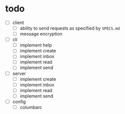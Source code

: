 # todo

- [ ] client
    - [ ] ability to send requests as specified by `SPECS.md`
    - [ ] message encryption
- [ ] cli
    - [ ] implement help
    - [ ] implement create
    - [ ] implement inbox
    - [ ] implement read
    - [ ] implement send
- [ ] server
    - [ ] implement create
    - [ ] implement inbox
    - [ ] implement read
    - [ ] implement send
- [ ] config
    - [ ] columbarc
